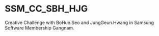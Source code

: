 SSM_CC_SBH_HJG
==============

Creative Challenge with BoHun.Seo  and JungGeun.Hwang in Samsung Software Membership Gangnam.

